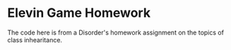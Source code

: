# Elevin Game Homework
The code here is from a Disorder's homework assignment on the topics of class inhearitance. 
